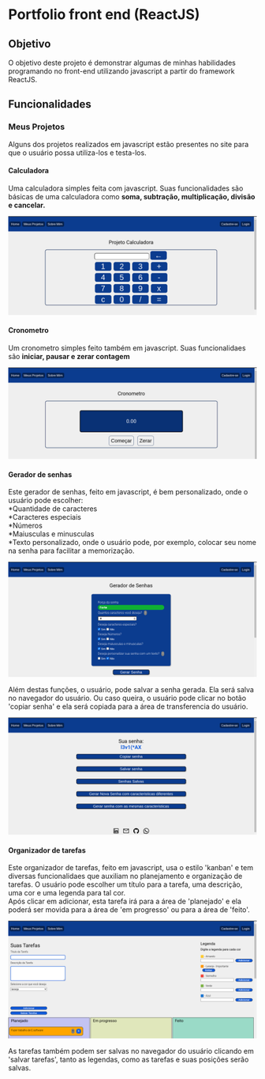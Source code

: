 # Portfolio front end (ReactJS)  

## Objetivo

O objetivo deste projeto é demonstrar algumas de minhas habilidades programando no front-end utilizando javascript a partir do framework ReactJS.  

## Funcionalidades

### Meus Projetos  

Alguns dos projetos realizados em javascript estão presentes no site para que o usuário possa utiliza-los e testa-los.

#### Calculadora  

Uma calculadora simples feita com javascript. Suas funcionalidades são básicas de uma calculadora como **soma, subtração, multiplicação, divisão e cancelar.**

![Calculadora ReactJS](https://github.com/pauloszuparits/Imagens/blob/083a89b67bf4f164a3de06afcdae5c6543b4b9c3/imgPortfolioFrontEnd/CalculadoraReactJS.png)

#### Cronometro
Um cronometro simples feito também em javascript. Suas funcionalidaes são **iniciar, pausar e zerar contagem**

![Cronometro ReactJS](https://github.com/pauloszuparits/Imagens/blob/main/imgPortfolioFrontEnd/CronometroReactJS.png)  

#### Gerador de senhas
Este gerador de senhas, feito em javascript, é bem personalizado, onde o usuário pode escolher:  
*Quantidade de caracteres  
*Caracteres especiais  
*Números  
*Maiusculas e minusculas  
*Texto personalizado, onde o usuário pode, por exemplo, colocar seu nome na senha para facilitar a memorização.  

![Gerador de senhas 'home' ReactJS](https://github.com/pauloszuparits/Imagens/blob/083a89b67bf4f164a3de06afcdae5c6543b4b9c3/imgPortfolioFrontEnd/GeradorDeSenhasHOMEReactJS.png)  

Além destas funções, o usuário, pode salvar a senha gerada. Ela será salva no navegador do usuário. Ou caso queira, o usuário pode clicar no botão 'copiar senha' e ela será copiada para a área de transferencia do usuário.

![Gerador de senhas 'gerada' ReactJS](https://github.com/pauloszuparits/Imagens/blob/083a89b67bf4f164a3de06afcdae5c6543b4b9c3/imgPortfolioFrontEnd/GeradorDeSenhasGERADOReactJS.png)  

#### Organizador de tarefas  

Este organizador de tarefas, feito em javascript, usa o estilo 'kanban' e tem diversas funcionalidaes que auxiliam no planejamento e organização de tarefas.
O usuário pode escolher um título para a tarefa, uma descrição, uma cor e uma legenda para tal cor.  
Após clicar em adicionar, esta tarefa irá para a área de 'planejado' e ela poderá ser movida para a área de 'em progresso' ou para a área de 'feito'.

![Organizador de tarefas ReactJS](https://github.com/pauloszuparits/Imagens/blob/083a89b67bf4f164a3de06afcdae5c6543b4b9c3/imgPortfolioFrontEnd/OrganizadorTarefasReactJS.png)  

As tarefas também podem ser salvas no navegador do usuário clicando em 'salvar tarefas', tanto as legendas, como as tarefas e suas posições serão salvas.
